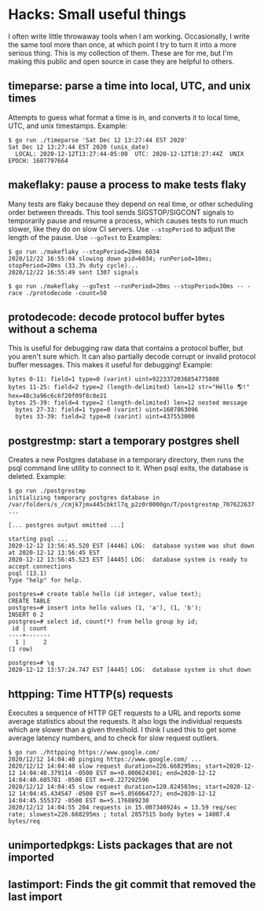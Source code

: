 # Hacks: Small useful things

I often write little throwaway tools when I am working. Occasionally, I write the same tool more than once, at which point I try to turn it into a more serious thing. This is my collection of them. These are for me, but I'm making this public and open source in case they are helpful to others.


## timeparse: parse a time into local, UTC, and unix times

Attempts to guess what format a time is in, and converts it to local time, UTC, and unix timestamps. Example:

```
$ go run ./timeparse 'Sat Dec 12 13:27:44 EST 2020'
Sat Dec 12 13:27:44 EST 2020 (unix_date)
  LOCAL: 2020-12-12T13:27:44-05:00  UTC: 2020-12-12T18:27:44Z  UNIX EPOCH: 1607797664
```


## makeflaky: pause a process to make tests flaky

Many tests are flaky because they depend on real time, or other scheduling order between threads. This tool sends SIGSTOP/SIGCONT signals to temporarily pause and resume a process, which causes tests to run much slower, like they do on slow CI servers. Use `--stopPeriod` to adjust the length of the pause. Use `--goTest` to Examples:

```
$ go run ./makeflaky --stopPeriod=20ms 6034
2020/12/22 16:55:04 slowing down pid=6034; runPeriod=10ms; stopPeriod=20ms (33.3% duty cycle)...
2020/12/22 16:55:49 sent 1307 signals

$ go run ./makeflaky --goTest --runPeriod=20ms --stopPeriod=30ms -- -race ./protodecode -count=50
```


## protodecode: decode protocol buffer bytes without a schema

This is useful for debugging raw data that contains a protocol buffer, but you aren't sure which. It can also partially decode corrupt or invalid protocol buffer messages. This makes it useful for debugging! Example:

```$ go run ./protodecode --nested=4 out
bytes 0-11: field=1 type=0 (varint) uint=9223372036854775808
bytes 11-25: field=2 type=2 (length-delimited) len=12 str="Héllo 🌎!" hex=48c3a96c6c6f20f09f8c8e21
bytes 25-39: field=4 type=2 (length-delimited) len=12 nested message
  bytes 27-33: field=1 type=0 (varint) uint=1607863096
  bytes 33-39: field=2 type=0 (varint) uint=437553000
```


## postgrestmp: start a temporary postgres shell

Creates a new Postgres database in a temporary directory, then runs the psql command line utility to connect to it. When psql exits, the database is deleted. Example:

```
$ go run ./postgrestmp 
initializing temporary postgres database in /var/folders/s_/cmjk7jmx445cbktl7q_p2z0r0000gn/T/postgrestmp_707622637 ...

[... postgres output omitted ...]

starting psql ...
2020-12-12 13:56:45.520 EST [4446] LOG:  database system was shut down at 2020-12-12 13:56:45 EST
2020-12-12 13:56:45.523 EST [4445] LOG:  database system is ready to accept connections
psql (13.1)
Type "help" for help.

postgres=# create table hello (id integer, value text);
CREATE TABLE
postgres=# insert into hello values (1, 'a'), (1, 'b');
INSERT 0 2
postgres=# select id, count(*) from hello group by id;
 id | count 
----+-------
  1 |     2
(1 row)

postgres=# \q
2020-12-12 13:57:24.747 EST [4445] LOG:  database system is shut down
```

## httpping: Time HTTP(s) requests

Executes a sequence of HTTP GET requests to a URL and reports some average statistics about the requests. It also logs the individual requests which are slower than a given threshold. I think I used this to get some average latency numbers, and to check for slow request outliers.

```
$ go run ./httpping https://www.google.com/
2020/12/12 14:04:40 pinging https://www.google.com/ ...
2020/12/12 14:04:40 slow request duration=226.668295ms; start=2020-12-12 14:04:40.379114 -0500 EST m=+0.000624301; end=2020-12-12 14:04:40.605781 -0500 EST m=+0.227292596
2020/12/12 14:04:45 slow request duration=120.824503ms; start=2020-12-12 14:04:45.434547 -0500 EST m=+5.056064727; end=2020-12-12 14:04:45.555372 -0500 EST m=+5.176889230
2020/12/12 14:04:55 204 requests in 15.007340924s = 13.59 req/sec rate; slowest=226.668295ms ; total 2857515 body bytes = 14007.4 bytes/req
```

## unimportedpkgs: Lists packages that are not imported

## lastimport: Finds the git commit that removed the last import
